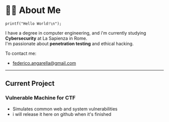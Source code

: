 # 👨‍💻 About Me
```{c}
printf("Hello World!\n");
```
I have a degree in computer engineering, and i'm currently studying **Cybersecurity** at La Sapienza in Rome.  
I'm passionate about **penetration testing** and ethical hacking.

To contact me:
- federico.angarella@gmail.com
---

## Current Project

### Vulnerable Machine for CTF
- Simulates common web and system vulnerabilities
- i will release it here on github when it's finished
